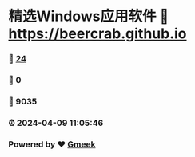 # 精选Windows应用软件 :link: https://beercrab.github.io 
### :page_facing_up: [24](https://beercrab.github.io/tag.html) 
### :speech_balloon: 0 
### :hibiscus: 9035 
### :alarm_clock: 2024-04-09 11:05:46 
### Powered by :heart: [Gmeek](https://github.com/Meekdai/Gmeek)
